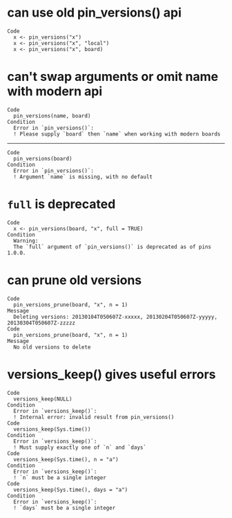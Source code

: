 # can use old pin_versions() api

    Code
      x <- pin_versions("x")
      x <- pin_versions("x", "local")
      x <- pin_versions("x", board)

# can't swap arguments or omit name with modern api

    Code
      pin_versions(name, board)
    Condition
      Error in `pin_versions()`:
      ! Please supply `board` then `name` when working with modern boards

---

    Code
      pin_versions(board)
    Condition
      Error in `pin_versions()`:
      ! Argument `name` is missing, with no default

# `full` is deprecated

    Code
      x <- pin_versions(board, "x", full = TRUE)
    Condition
      Warning:
      The `full` argument of `pin_versions()` is deprecated as of pins 1.0.0.

# can prune old versions

    Code
      pin_versions_prune(board, "x", n = 1)
    Message
      Deleting versions: 20130104T050607Z-xxxxx, 20130204T050607Z-yyyyy, 20130304T050607Z-zzzzz
    Code
      pin_versions_prune(board, "x", n = 1)
    Message
      No old versions to delete

# versions_keep() gives useful errors

    Code
      versions_keep(NULL)
    Condition
      Error in `versions_keep()`:
      ! Internal error: invalid result from pin_versions()
    Code
      versions_keep(Sys.time())
    Condition
      Error in `versions_keep()`:
      ! Must supply exactly one of `n` and `days`
    Code
      versions_keep(Sys.time(), n = "a")
    Condition
      Error in `versions_keep()`:
      ! `n` must be a single integer
    Code
      versions_keep(Sys.time(), days = "a")
    Condition
      Error in `versions_keep()`:
      ! `days` must be a single integer

